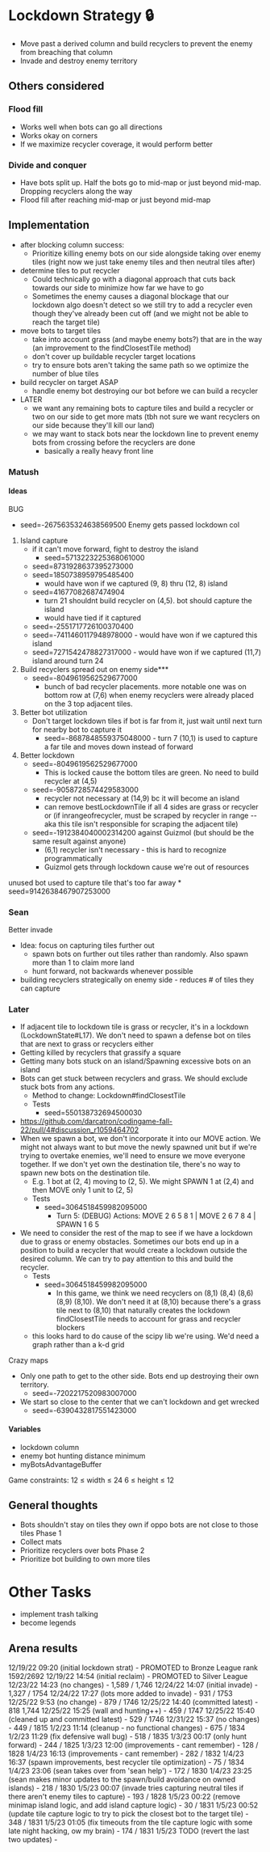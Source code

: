 # Lockdown Strategy 🔒
  * Move past a derived column and build recyclers to prevent the enemy from breaching that column
  * Invade and destroy enemy territory

## Others considered
### Flood fill
  * Works well when bots can go all directions
  * Works okay on corners
  * If we maximize recycler coverage, it would perform better

### Divide and conquer
  * Have bots split up. Half the bots go to mid-map or just beyond mid-map. Dropping recyclers along the way
  * Flood fill after reaching mid-map or just beyond mid-map

## Implementation
  * after blocking column success:
    * Prioritize killing enemy bots on our side alongside taking over enemy tiles (right now we just take enemy 
      tiles and then neutral tiles after)
  * determine tiles to put recycler
    * Could technically go with a diagonal approach that cuts back towards our side to minimize how far we have to go
    * Sometimes the enemy causes a diagonal blockage that our lockdown algo doesn't detect so we still try to add a 
      recycler even though they've already been cut off (and we might not be able to reach the target tile)
  * move bots to target tiles
    * take into account grass (and maybe enemy bots?) that are in the way (an improvement to the findClosestTile method)
    * don't cover up buildable recycler target locations
    * try to ensure bots aren't taking the same path so we optimize the number of blue tiles
  * build recycler on target ASAP
    * handle enemy bot destroying our bot before we can build a recycler
  * LATER
    * we want any remaining bots to capture tiles and build a recycler or two on our side to get more mats (tbh not 
      sure we want recyclers on our side because they'll kill our land)
    * we may want to stack bots near the lockdown line to prevent enemy bots from crossing before the recyclers are 
      done
      * basically a really heavy front line

### Matush
#### Ideas
BUG 
  - seed=-2675635324638569500 Enemy gets passed lockdown col

1. Island capture
    * if it can't move forward, fight to destroy the island
      * seed=5713223225368061000
    * seed=8731928637395273000 
    * seed=1850738959795485400
      * would have won if we captured (9, 8) thru (12, 8) island
    * seed=41677082687474904
      * turn 21 shouldnt build recycler on (4,5). bot should capture the island
      * would have tied if it captured
    * seed=-2551717726100370400
    * seed=-7411460117948978000 - would have won if we captured this island
    * seed=7271542478827317000 - would have won if we captured (11,7) island around turn 24
2. Build recyclers spread out on enemy side***
   * seed=-8049619562529677000
     * bunch of bad recycler placements. more notable one was on bottom row at (7,6) when enemy recyclers were 
       already placed on the 3 top adjacent tiles.
3. Better bot utilization
   * Don't target lockdown tiles if bot is far from it, just wait until next turn for nearby bot to capture it
     * seed=-8687848559375048000 - turn 7 (10,1) is used to capture a far tile and moves down instead of forward
5. Better lockdown
   * seed=-8049619562529677000
     * This is locked cause the bottom tiles are green. No need to build recycler at (4,5)
   * seed=-9058728574429583000
     * recycler not necessary at (14,9) bc it will become an island
     * can remove bestLockdownTile if all 4 sides are grass or recycler or (if inrangeofrecycler, must be scraped by 
       recycler in range -- aka this tile isn't responsible for scraping the adjacent tile)
   * seed=-1912384040002314200 against Guizmol (but should be the same result against anyone)
     * (6,1) recycler isn't necessary - this is hard to recognize programmatically
     * Guizmol gets through lockdown cause we're out of resources


unused bot used to capture tile that's too far away
    * seed=9142638467907253000


### Sean
Better invade
   * Idea: focus on capturing tiles further out
     * spawn bots on further out tiles rather than randomly. Also spawn more than 1 to claim more land
     * hunt forward, not backwards whenever possible
   * building recyclers strategically on enemy side - reduces # of tiles they can capture

### Later
* If adjacent tile to lockdown tile is grass or recycler, it's in a lockdown (LockdownState#L17). We don't need to 
   spawn a defense bot on tiles that are next to grass or recyclers either
* Getting killed by recyclers that grassify a square 
* Getting many bots stuck on an island/Spawning excessive bots on an island
* Bots can get stuck between recyclers and grass. We should exclude stuck bots from any actions. 
  * Method to change: Lockdown#findClosestTile 
  * Tests
    * seed=550138732694500030
* https://github.com/darcatron/codingame-fall-22/pull/4#discussion_r1059464702
* When we spawn a bot, we don't incorporate it into our MOVE action. We might not always want to but move the newly 
  spawned unit but if we're trying to overtake enemies, we'll need to ensure we move everyone together. If we don't 
  yet own the destination tile, there's no way to spawn new bots on the destination tile.
  * E.g. 1 bot at (2, 4) moving to (2, 5). We might SPAWN 1 at (2,4) and then MOVE only 1 unit to (2, 5)
  * Tests
    * seed=3064518459982095000 
      * Turn 5: (DEBUG) Actions: MOVE 2 6 5 8 1 | MOVE 2 6 7 8 4 | SPAWN 1 6 5
* We need to consider the rest of the map to see if we have a lockdown due to grass or enemy obstacles. Sometimes 
  our bots end up in a position to build a recycler that would create a lockdown outside the desired column. We can 
  try to pay attention to this and build the recycler.  
  * Tests
    * seed=3064518459982095000
      * In this game, we think we need recyclers on (8,1) (8,4) (8,6) (8,9) (8,10). We don't need it at (8,10) 
        because there's a grass tile next to (8,10) that naturally creates the lockdown
findClosestTile needs to account for grass and recycler blockers 
   * this looks hard to do cause of the scipy lib we're using. We'd need a graph rather than a k-d grid

Crazy maps
* Only one path to get to the other side. Bots end up destroying their own territory.
  * seed=-7202217520983007000
* We start so close to the center that we can't lockdown and get wrecked
  * seed=-6390432817551423000



#### Variables
* lockdown column
* enemy bot hunting distance minimum
* myBotsAdvantageBuffer

Game constraints: 
12 ≤ width ≤ 24
6 ≤ height ≤ 12


## General thoughts
  * Bots shouldn't stay on tiles they own if oppo bots are not close to those tiles
Phase 1
  * Collect mats
  * Prioritize recyclers over bots
Phase 2
  * Prioritize bot building to own more tiles

# Other Tasks
- implement trash talking
- become legends

## Arena results
12/19/22 09:20 (initial lockdown strat) - PROMOTED to Bronze League rank 1592/2692
12/19/22 14:54 (initial reclaim) - PROMOTED to Silver League 
12/23/22 14:23 (no changes) - 1,589 / 1,746
12/24/22 14:07 (initial invade) - 1,327 / 1754
12/24/22 17:27 (lots more added to invade) - 931 / 1753
12/25/22 9:53 (no change) - 879 / 1746
12/25/22 14:40 (committed latest) - 818 1,744
12/25/22 15:25 (wall and hunting++) - 459 / 1747
12/25/22 15:40 (cleaned up and committed latest) - 529 / 1746
12/31/22 15:37 (no changes) - 449 / 1815
1/2/23 11:14 (cleanup - no functional changes) - 675 / 1834
1/2/23 11:29 (fix defensive wall bug) - 518 / 1835
1/3/23 00:17 (only hunt forward) - 244 / 1825
1/3/23 12:00 (improvements - cant remember) - 128 / 1828
1/4/23 16:13 (improvements - cant remember) - 282 / 1832
1/4/23 16:37 (spawn improvements, best recycler tile optimization) - 75 / 1834
1/4/23 23:06 (sean takes over from 'sean help') - 172 / 1830
1/4/23 23:25 (sean makes minor updates to the spawn/build avoidance on owned islands) - 218 / 1830
1/5/23 00:07 (invade tries capturing neutral tiles if there aren't enemy tiles to capture) - 193 / 1828
1/5/23 00:22 (remove minimap island logic, and add island capture logic) - 30 / 1831
1/5/23 00:52 (update tile capture logic to try to pick the closest bot to the target tile) - 348 / 1831
1/5/23 01:05 (fix timeouts from the tile capture logic with some late night hacking, ow my brain) - 174 / 1831
1/5/23 TODO (revert the last two updates) - 

